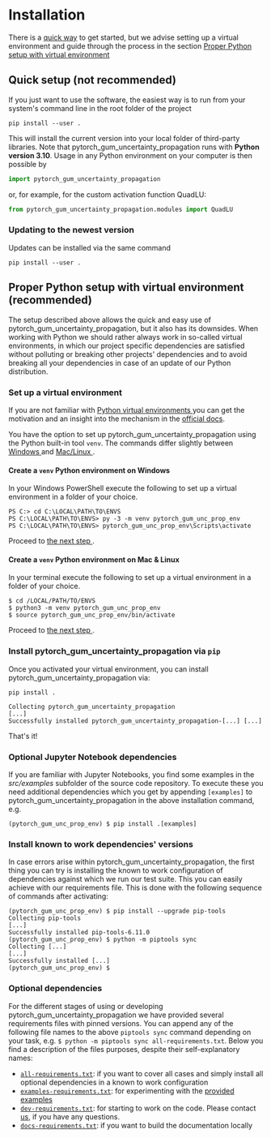 # Installation

There is a [quick way](#quick-setup-not-recommended) to get started, but we advise 
setting up a virtual environment and guide through the process in the section
[Proper Python setup with virtual environment
](#proper-python-setup-with-virtual-environment--recommended)

## Quick setup (**not recommended**)

If you just want to use the software, the easiest way is to run from your
system's command line in the root folder of the project

```shell
pip install --user .
```

This will install the current version into your local folder of third-party libraries. 
Note that pytorch_gum_uncertainty_propagation runs with **Python 
version 3.10**. Usage in any Python environment on your computer is then possible by

```python
import pytorch_gum_uncertainty_propagation
```

or, for example, for the custom activation function QuadLU:

```python
from pytorch_gum_uncertainty_propagation.modules import QuadLU
```

### Updating to the newest version

Updates can be installed via the same command

```shell
pip install --user .
```

## Proper Python setup with virtual environment  (**recommended**)

The setup described above allows the quick and easy use of
pytorch_gum_uncertainty_propagation, but it also has its downsides. 
When working with Python we should rather always work in so-called virtual 
environments, in which our project specific dependencies are satisfied without 
polluting or breaking other projects' dependencies and to avoid breaking all your 
dependencies in case of an update of our Python distribution.

### Set up a virtual environment

If you are not familiar with [Python virtual environments
](https://docs.python.org/3/glossary.html#term-virtual-environment) you can get the
motivation and an insight into the mechanism in the
[official docs](https://docs.python.org/3/tutorial/venv.html).

You have the option to set up pytorch_gum_uncertainty_propagation 
using the Python built-in tool 
`venv`. The commands differ slightly between [Windows
](#create-a-venv-python-environment-on-windows) and [Mac/Linux
](#create-a-venv-python-environment-on-mac--linux).

#### Create a `venv` Python environment on Windows

In your Windows PowerShell execute the following to set up a virtual environment in
a folder of your choice.

```shell
PS C:> cd C:\LOCAL\PATH\TO\ENVS
PS C:\LOCAL\PATH\TO\ENVS> py -3 -m venv pytorch_gum_unc_prop_env
PS C:\LOCAL\PATH\TO\ENVS> pytorch_gum_unc_prop_env\Scripts\activate
```

Proceed to [the next step
](#install-pytorch_gum_uncertainty_propagation-via-pip).

#### Create a `venv` Python environment on Mac & Linux

In your terminal execute the following to set up a virtual environment in a folder
of your choice.

```shell
$ cd /LOCAL/PATH/TO/ENVS
$ python3 -m venv pytorch_gum_unc_prop_env
$ source pytorch_gum_unc_prop_env/bin/activate
```

Proceed to [the next step
](#install-pytorch_gum_uncertainty_propagation-via-pip).

### Install pytorch_gum_uncertainty_propagation via `pip`

Once you activated your virtual environment, you can install
pytorch_gum_uncertainty_propagation via:

```shell
pip install .
```

```shell
Collecting pytorch_gum_uncertainty_propagation
[...]
Successfully installed pytorch_gum_uncertainty_propagation-[...] [...]
```

That's it!

### Optional Jupyter Notebook dependencies

If you are familiar with Jupyter Notebooks, you find some examples in the _src/examples_
subfolder of the source code repository. To execute these you need additional 
dependencies which you get by appending `[examples]` to
pytorch_gum_uncertainty_propagation in the above installation command, 
e.g.

```shell
(pytorch_gum_unc_prop_env) $ pip install .[examples]
```

### Install known to work dependencies' versions

In case errors arise within pytorch_gum_uncertainty_propagation, 
the first thing you can try is installing the known to work configuration of 
dependencies against which we run our test suite. This you can easily achieve with 
our requirements file. This is done with the following sequence of commands after 
activating:

```shell
(pytorch_gum_unc_prop_env) $ pip install --upgrade pip-tools
Collecting pip-tools
[...]
Successfully installed pip-tools-6.11.0
(pytorch_gum_unc_prop_env) $ python -m piptools sync
Collecting [...]
[...]
Successfully installed [...]
(pytorch_gum_unc_prop_env) $
```

### Optional dependencies

For the different stages of using or developing pytorch_gum_uncertainty_propagation we 
have provided several requirements files with pinned versions. You can append any of 
the following file names to the above `piptools sync` command depending on your task,
e.g. `$ python -m piptools sync all-requirements.txt`. Below you find a description 
of the files purposes, despite their self-explanatory names:

- [`all-requirements.txt`](https://github.com/BjoernLudwigPTB/pytorch_gum_uncertainty_propagation/blob/main/all-requirements.txt):
  if you want to cover all cases and simply install all optional dependencies in a
  known to work configuration
- [`examples-requirements.txt`](https://github.com/BjoernLudwigPTB/pytorch_gum_uncertainty_propagation/blob/main/examples-requirements.txt): 
  for experimenting with the [provided
  examples](https://github.com/BjoernLudwigPTB/pytorch_gum_uncertainty_propagation/tree/main/src/pytorch_gum_uncertainty_propagation/examples)
- [`dev-requirements.txt`](https://github.com/BjoernLudwigPTB/pytorch_gum_uncertainty_propagation/blob/main/dev-requirements.txt):
  for starting to work on the code. Please contact
  [us](https://github.com/BjoernLudwigPTB/pytorch_gum_uncertainty_propagation/graphs/contributors),
  if you have any questions.
- [`docs-requirements.txt`](https://github.com/BjoernLudwigPTB/pytorch_gum_uncertainty_propagation/blob/main/docs-requirements.txt):
  if you want to build the documentation locally
